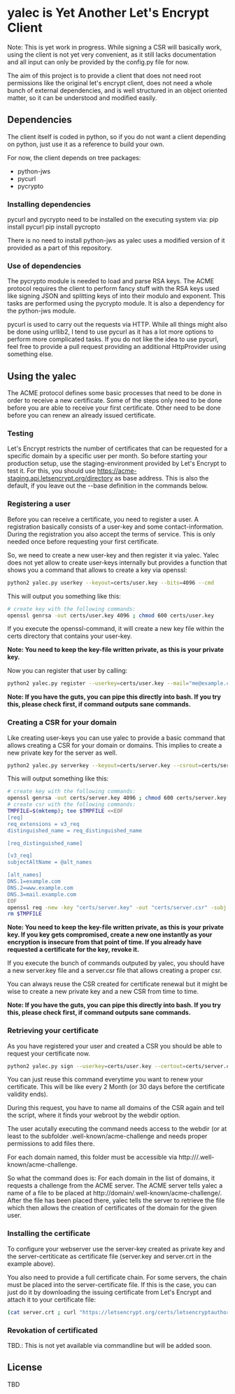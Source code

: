 # yalec is Yet Another Let's Encrypt Client #

Note: This is yet work in progress. While signing a CSR will basically work,
using the client is not yet very convenient, as it still lacks documentation
and all input can only be provided by the config.py file for now.

The aim of this project is to provide a client that does not need root
permissions like the original let's encrypt client, does not need a whole
bunch of external dependencies, and is well structured in an object oriented
matter, so it can be understood and modified easily.

## Dependencies ##

The client itself is coded in python, so if you do not want a client depending
on python, just use it as a reference to build your own.

For now, the client depends on tree packages:
* python-jws
* pycurl
* pycrypto

### Installing dependencies ###

pycurl and pycrypto need to be installed on the executing system via:
  pip install pycurl
  pip install pycropto

There is no need to install python-jws as yalec uses a modified version of it
provided as a part of this repository.

### Use of dependencies ###

The pycrypto module is needed to load and parse RSA keys. The ACME protocol
requires the client to perform fancy stuff with the RSA keys used like signing
JSON and splitting keys of into their modulo and exponent. This tasks are
performed using the pycrypto module. It is also a dependency for the
python-jws module.

pycurl is used to carry out the requests via HTTP. While all things might also
be done using urllib2, I tend to use pycurl as it has a lot more options to
perform more complicated tasks. If you do not like the idea to use pycurl, feel
free to provide a pull request providing an additional HttpProvider using
something else.

## Using the yalec ##

The ACME protocol defines some basic processes that need to be done in order to
receive a new certificate. Some of the steps only need to be done before you
are able to receive your first certificate. Other need to be done before you
can renew an already issued certificate.

### Testing ###

Let's Encrypt restricts the number of certificates that can be requested for a
specific domain by a specific user per month. So before starting your production
setup, use the staging-environment provided by Let's Encrypt to test it. For
this, you should use https://acme-staging.api.letsencrypt.org/directory as
base address. This is also the default, if you leave out the --base definition
in the commands below.

### Registering a user ###

Before you can receive a certificate, you need to register a user. A
registration basically consists of a user-key and some contact-information.
During the registration you also accept the terms of service. This is only
needed once before requesting your first certificate.

So, we need to create a new user-key and then register it via yalec. Yalec does
not yet allow to create user-keys internally but provides a function that shows
you a command that allows to create a key via openssl:

```bash
python2 yalec.py userkey --keyout=certs/user.key --bits=4096 --cmd
```

This will output you something like this:
```bash
# create key with the following commands:
openssl genrsa -out certs/user.key 4096 ; chmod 600 certs/user.key
```

If you execute the openssl-command, it will create a new key file within the
certs directory that contains your user-key.

__Note: You need to keep the key-file written private, as this is your private key.__

Now you can register that user by calling:

```bash
python2 yalec.py register --userkey=certs/user.key --mail="me@example.com" --base="https://acme-v01.api.letsencrypt.org"
```

__Note: If you have the guts, you can pipe this directly into bash. If you try this, please check first, if command outputs sane commands.__

### Creating a CSR for your domain ###

Like creating user-keys you can use yalec to provide a basic command that allows
creating a CSR for your domain or domains. This implies to create a new private
key for the server as well.

```bash
python2 yalec.py serverkey --keyout=certs/server.key --csrout=certs/server.csr --domain=example.com --domain=www.example.com --domain=mail.example.com --cmd
```

This will output something like this:
```bash
# create key with the following commands:
openssl genrsa -out certs/server.key 4096 ; chmod 600 certs/server.key
# create csr with the following commands:
TMPFILE=$(mktemp); tee $TMPFILE <<EOF
[req]
req_extensions = v3_req
distinguished_name = req_distinguished_name

[req_distinguished_name]

[v3_req]
subjectAltName = @alt_names

[alt_names]
DNS.1=example.com
DNS.2=www.example.com
DNS.3=mail.example.com
EOF
openssl req -new -key "certs/server.key" -out "certs/server.csr" -subj "/CN=example.com/" -config $TMPFILE
rm $TMPFILE
```

__Note: You need to keep the key-file written private, as this is your private key. If you key gets compromised, create a new one instantly as your encryption is insecure from that point of time. If you already have requested a certificate for the key, revoke it.__

If you execute the bunch of commands outputed by yalec, you should have a new
server.key file and a server.csr file that allows creating a proper csr.

You can always reuse the CSR created for certificate renewal but it might be
wise to create a new private key and a new CSR from time to time.

__Note: If you have the guts, you can pipe this directly into bash. If you try this, please check first, if command outputs sane commands.__

### Retrieving your certificate ###

As you have registered your user and created a CSR you should be able to request
your certificate now.

```bash
python2 yalec.py sign --userkey=certs/user.key --certout=certs/server.crt --csr=certs/server.csr --domain=example.com --domain=www.example.com --domain=mail.example.com webdir=/tmp/acme --base="https://acme-v01.api.letsencrypt.org"
```

You can just reuse this command everytime you want to renew your certificate.
This will be like every 2 Month (or 30 days before the certificate validity
ends).

During this request, you have to name all domains of the CSR again and tell
the script, where it finds your webroot by the webdir option.

The user acutally executing the command needs access to the webdir (or at least
to the subfolder .well-known/acme-challenge and needs proper permissions to add
files there.

For each domain named, this folder must be accessible via
http://<domain>/.well-known/acme-challenge.

So what the command does is:
For each domain in the list of domains, it requests a challenge from the ACME
server. The ACME server tells yalec a name of a file to be placed at
http://domain/.well-known/acme-challenge/<filename>. After the file has been
placed there, yalec tells the server to retrieve the file which then allows
the creation of certificates of the domain for the given user.

### Installing the certificate ###

To configure your webserver use the server-key created as private key and the
server-certiticate as certificate file (server.key and server.crt in the example
above).

You also need to provide a full certificate chain. For some servers, the chain
must be placed into the server-certificate file. If this is the case, you can
just do it by downloading the issuing certificate from Let's Encrypt and attach
it to your certificate file:

```bash
(cat server.crt ; curl "https://letsencrypt.org/certs/letsencryptauthorityx1.pem") > server.chain.crt
```

### Revokation of certificated ###

TBD.: This is not yet available via commandline but will be added soon.

## License ##

TBD

